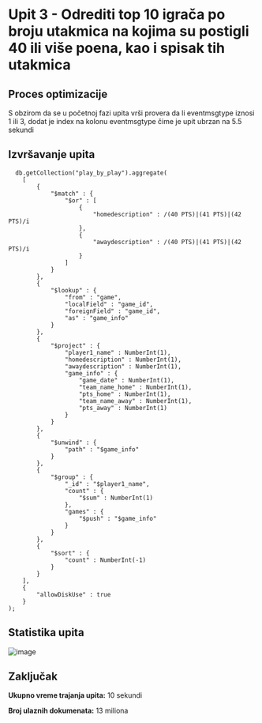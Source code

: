 # Upit 3 - Odrediti top 10 igrača po broju utakmica na kojima su postigli 40 ili više poena, kao i spisak tih utakmica

## Proces optimizacije 

S obzirom da se u početnoj fazi upita vrši provera da li eventmsgtype iznosi 1 ili 3, dodat je index na kolonu eventmsgtype čime je upit ubrzan na 5.5 sekundi 

## Izvršavanje upita 
```
  db.getCollection("play_by_play").aggregate(
    [
        {
            "$match" : {
                "$or" : [
                    {
                        "homedescription" : /(40 PTS)|(41 PTS)|(42 PTS)/i
                    },
                    {
                        "awaydescription" : /(40 PTS)|(41 PTS)|(42 PTS)/i
                    }
                ]
            }
        }, 
        {
            "$lookup" : {
                "from" : "game",
                "localField" : "game_id",
                "foreignField" : "game_id",
                "as" : "game_info"
            }
        }, 
        {
            "$project" : {
                "player1_name" : NumberInt(1),
                "homedescription" : NumberInt(1),
                "awaydescription" : NumberInt(1),
                "game_info" : {
                    "game_date" : NumberInt(1),
                    "team_name_home" : NumberInt(1),
                    "pts_home" : NumberInt(1),
                    "team_name_away" : NumberInt(1),
                    "pts_away" : NumberInt(1)
                }
            }
        }, 
        {
            "$unwind" : {
                "path" : "$game_info"
            }
        }, 
        {
            "$group" : {
                "_id" : "$player1_name",
                "count" : {
                    "$sum" : NumberInt(1)
                },
                "games" : {
                    "$push" : "$game_info"
                }
            }
        }, 
        {
            "$sort" : {
                "count" : NumberInt(-1)
            }
        }
    ], 
    {
        "allowDiskUse" : true
    }
);
```
## Statistika upita 
  
![image](https://github.com/Gravarica/MongoDB-Projekat/assets/93195018/7bf0e420-0356-4d49-80b8-14c2b00b724f)

  
## Zaključak 

**Ukupno vreme trajanja upita:** 10 sekundi 

**Broj ulaznih dokumenata:** 13 miliona


